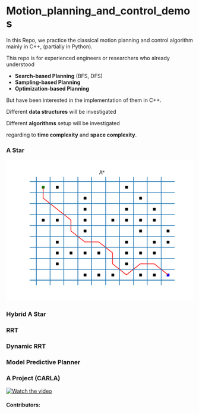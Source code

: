 # Motion_planning_and_control_demos

In this Repo, we practice the classical motion planning and control algorithm mainly in C++, (partially in Python).

This repo is for experienced engineers or researchers who already understood 
- **Search-based Planning** (BFS, DFS)
- **Sampling-based Planning**
- **Optimization-based Planning**

But have been interested in the implementation of them in C++.

Different **data structures** will be investigated 

Different **algorithms** setup will be investigated

regarding to **time complexity** and **space complexity**.



### A Star
![result](Astar_planner/Result_fig.png)

### Hybrid A Star


### RRT


### Dynamic RRT


### Model Predictive Planner


### A Project (CARLA)
[![Watch the video](https://img.youtube.com/vi/JVbKd_WAWCQ/hqdefault.jpg)](https://www.youtube.com/embed/JVbKd_WAWCQ)


#### Contributors:

